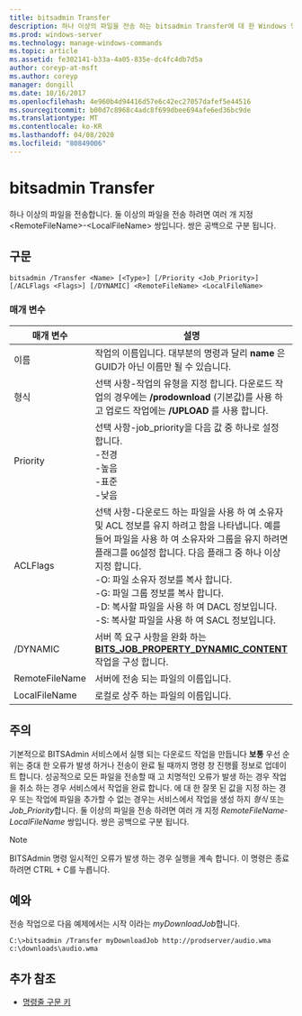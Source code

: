 ```yaml
---
title: bitsadmin Transfer
description: 하나 이상의 파일을 전송 하는 bitsadmin Transfer에 대 한 Windows 명령 항목입니다.
ms.prod: windows-server
ms.technology: manage-windows-commands
ms.topic: article
ms.assetid: fe302141-b33a-4a05-835e-dc4fc4db7d5a
author: coreyp-at-msft
ms.author: coreyp
manager: dongill
ms.date: 10/16/2017
ms.openlocfilehash: 4e960b4d94416d57e6c42ec27057dafef5e44516
ms.sourcegitcommit: b00d7c8968c4adc8f699dbee694afe6ed36bc9de
ms.translationtype: MT
ms.contentlocale: ko-KR
ms.lasthandoff: 04/08/2020
ms.locfileid: "80849006"
---
```

# <a name="bitsadmin-transfer"></a>bitsadmin Transfer

하나 이상의 파일을 전송합니다. 둘 이상의 파일을 전송 하려면 여러 개 지정 \<RemoteFileName\>-\<LocalFileName\> 쌍입니다. 쌍은 공백으로 구분 됩니다.

## <a name="syntax"></a>구문

```
bitsadmin /Transfer <Name> [<Type>] [/Priority <Job_Priority>] [/ACLFlags <Flags>] [/DYNAMIC] <RemoteFileName> <LocalFileName>
```

### <a name="parameters"></a>매개 변수

|매개 변수|설명|
|---------|-----------|
|이름|작업의 이름입니다. 대부분의 명령과 달리 **name** 은 GUID가 아닌 이름만 될 수 있습니다.|
|형식|선택 사항-작업의 유형을 지정 합니다. 다운로드 작업의 경우에는 **/prodownload** (기본값)를 사용 하 고 업로드 작업에는 **/UPLOAD** 를 사용 합니다.|
|Priority|선택 사항-job_priority을 다음 값 중 하나로 설정 합니다.</br>-전경</br>-높음</br>-표준</br>-낮음|
|ACLFlags|선택 사항-다운로드 하는 파일을 사용 하 여 소유자 및 ACL 정보를 유지 하려고 함을 나타냅니다. 예를 들어 파일을 사용 하 여 소유자와 그룹을 유지 하려면 플래그를 `OG`설정 합니다. 다음 플래그 중 하나 이상 지정 합니다.</br>-O: 파일 소유자 정보를 복사 합니다.</br>-G: 파일 그룹 정보를 복사 합니다.</br>-D: 복사할 파일을 사용 하 여 DACL 정보입니다.</br>-S: 복사할 파일을 사용 하 여 SACL 정보입니다.|
|/DYNAMIC|서버 쪽 요구 사항을 완화 하는 [**BITS_JOB_PROPERTY_DYNAMIC_CONTENT**](/windows/desktop/api/bits5_0/ne-bits5_0-bits_job_property_id)작업을 구성 합니다.|
|RemoteFileName|서버에 전송 되는 파일의 이름입니다.|
|LocalFileName|로컬로 상주 하는 파일의 이름입니다.|

## <a name="remarks"></a>주의

기본적으로 BITSAdmin 서비스에서 실행 되는 다운로드 작업을 만듭니다 **보통** 우선 순위는 중대 한 오류가 발생 하거나 전송이 완료 될 때까지 명령 창 진행률 정보로 업데이트 합니다. 성공적으로 모든 파일을 전송할 때 고 치명적인 오류가 발생 하는 경우 작업을 취소 하는 경우 서비스에서 작업을 완료 합니다. 에 대 한 잘못 된 값을 지정 하는 경우 또는 작업에 파일을 추가할 수 없는 경우는 서비스에서 작업을 생성 하지 *형식* 또는 *Job_Priority*합니다. 둘 이상의 파일을 전송 하려면 여러 개 지정 *RemoteFileName*-*LocalFileName* 쌍입니다. 쌍은 공백으로 구분 됩니다.

> [!NOTE]
> BITSAdmin 명령 일시적인 오류가 발생 하는 경우 실행을 계속 합니다. 이 명령은 종료 하려면 CTRL + C를 누릅니다.

## <a name="examples"></a><a name=BKMK_examples></a>예와

전송 작업으로 다음 예제에서는 시작 이라는 *myDownloadJob*합니다.
```
C:\>bitsadmin /Transfer myDownloadJob http://prodserver/audio.wma c:\downloads\audio.wma
```

## <a name="additional-references"></a>추가 참조

- [명령줄 구문 키](command-line-syntax-key.md)